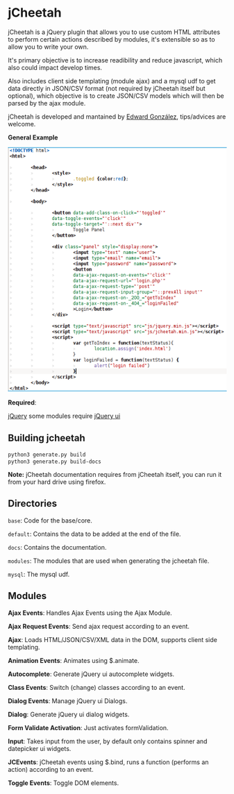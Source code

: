 # jCheetah

jCheetah is a jQuery plugin that allows you to use custom HTML attributes to perform certain actions described by modules, it's extensible so as to allow you to write your own.

It's primary objective is to increase readibility and reduce javascript, which also could impact develop times.

Also includes client side templating (module ajax) and a mysql udf to get data directly in JSON/CSV format (not required by jCheetah itself but optional), which objective is to create JSON/CSV models which will then be parsed by the ajax module.

jCheetah is developed and mantained by [Edward González](mailto:eg@onzasystems.com), tips/advices are welcome.

__General Example__


![Screenshot](screenshots/general.png)



__Required__:


[jQuery](http://jquery.com/) some modules require [jQuery ui](http://jqueryui.com)

## Building jcheetah

	python3 generate.py build
	python3 generate.py build-docs

**Note:** jCheetah documentation requires from jCheetah itself, you can run it from your hard drive using firefox.

## Directories

`base`: Code for the base/core.


`default`: Contains the data to be added at the end of the file.


`docs`: Contains the documentation.


`modules`: The modules that are used when generating the jcheetah file.


`mysql`: The mysql udf.

## Modules

__Ajax Events__: Handles Ajax Events using the Ajax Module.


__Ajax Request Events__: Send ajax request according to an event.


__Ajax__: Loads HTML/JSON/CSV/XML data in the DOM, supports client side templating.


__Animation Events__: Animates using $.animate.


__Autocomplete__: Generate jQuery ui autocomplete widgets.


__Class Events__: Switch (change) classes according to an event.


__Dialog Events__: Manage jQuery ui Dialogs.


__Dialog__: Generate jQuery ui dialog widgets.


__Form Validate Activation__: Just activates formValidation.


__Input__: Takes input from the user, by default only contains spinner and datepicker ui widgets.


__JCEvents__: jCheetah events using $.bind, runs a function (performs an action) according to an event.


__Toggle Events__: Toggle DOM elements.
